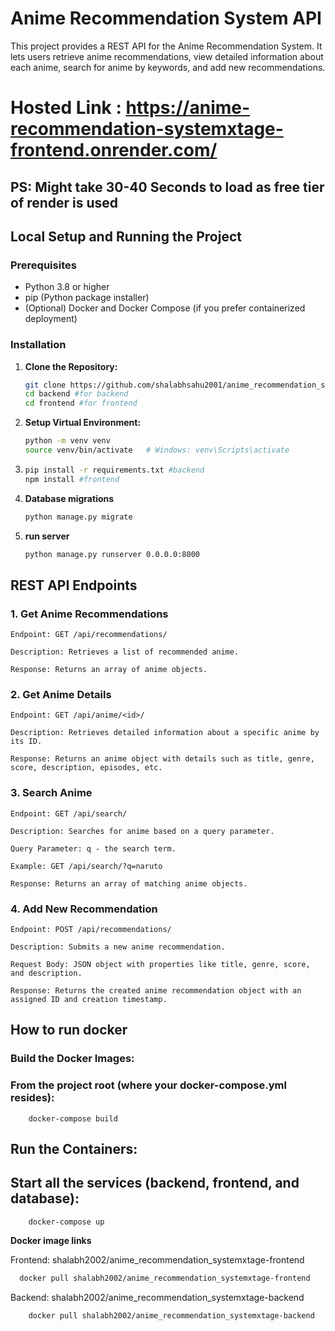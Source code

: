 # Anime Recommendation System API

This project provides a REST API for the Anime Recommendation System. It lets users retrieve anime recommendations, view detailed information about each anime, search for anime by keywords, and add new recommendations.

# Hosted Link : https://anime-recommendation-systemxtage-frontend.onrender.com/

## PS: Might take 30-40 Seconds to load as free tier of render is used 

## Local Setup and Running the Project

### Prerequisites

- Python 3.8 or higher
- pip (Python package installer)
- (Optional) Docker and Docker Compose (if you prefer containerized deployment)

### Installation

1. **Clone the Repository:**

   ```bash
   git clone https://github.com/shalabhsahu2001/anime_recommendation_system.git
   cd backend #for backend
   cd frontend #for frontend

2. **Setup Virtual Environment:**
    ```bash
    python -m venv venv
    source venv/bin/activate   # Windows: venv\Scripts\activate

3. 
    ```bash
    pip install -r requirements.txt #backend
    npm install #frontend

4. **Database migrations**
    ```bash
    python manage.py migrate

5. **run server**
    ```bash
    python manage.py runserver 0.0.0.0:8000

## REST API Endpoints

### 1. Get Anime Recommendations
    Endpoint: GET /api/recommendations/

    Description: Retrieves a list of recommended anime.

    Response: Returns an array of anime objects.

### 2. Get Anime Details
    Endpoint: GET /api/anime/<id>/

    Description: Retrieves detailed information about a specific anime by its ID.

    Response: Returns an anime object with details such as title, genre, score, description, episodes, etc.


### 3. Search Anime

    Endpoint: GET /api/search/

    Description: Searches for anime based on a query parameter.

    Query Parameter: q - the search term.

    Example: GET /api/search/?q=naruto

    Response: Returns an array of matching anime objects.

### 4. Add New Recommendation
    Endpoint: POST /api/recommendations/

    Description: Submits a new anime recommendation.

    Request Body: JSON object with properties like title, genre, score, and description.

    Response: Returns the created anime recommendation object with an assigned ID and creation timestamp.

## How to run docker

### Build the Docker Images:
### From the project root (where your docker-compose.yml resides):
        docker-compose build

## Run the Containers:
## Start all the services (backend, frontend, and database):
        docker-compose up

**Docker image links**

Frontend: shalabh2002/anime_recommendation_systemxtage-frontend 
```bash
  docker pull shalabh2002/anime_recommendation_systemxtage-frontend
```
Backend: shalabh2002/anime_recommendation_systemxtage-backend
```bash
    docker pull shalabh2002/anime_recommendation_systemxtage-backend
```






